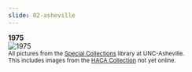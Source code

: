 ```yaml
---
slide: 02-asheville
---
```

<b>1975</b><br>
![1975](assets/img/1975.Ashevillefrommountain.jpeg)<br>
<sub>All pictures from the <a href="https://cdm15733.contentdm.oclc.org/digital/collection/Photographs">Special Collections</a> library at UNC-Asheville.<br>
This includes images from the <a href="http://toto.lib.unca.edu/findingaids/mss/housing_authority_city_asheville/default_HACA.html">HACA Collection</a> not yet online.</sub>
